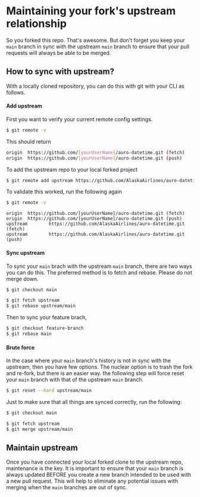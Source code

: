 # Maintaining your fork's upstream relationship

So you forked this repo. That's awesome. But don't forget you keep your `main` branch in sync with the upstream `main` branch to ensure that your pull requests will always be able to be merged.

## How to sync with upstream?

With a locally cloned repository, you can do this with git with your CLI as follows.

#### Add upstream

First you want to verify your current remote config settings.

```bash
$ git remote -v
```

This should return

```bash
origin  https://github.com/[yourUserName]/auro-datetime.git (fetch)
origin  https://github.com/[yourUserName]/auro-datetime.git (push)
```

To add the upstream repo to your local forked project

```bash
$ git remote add upstream https://github.com/AlaskaAirlines/auro-datetime.git
```

To validate this worked, run the following again

```bash
$ git remote -v
```

```
origin  https://github.com/[yourUserName]/auro-datetime.git (fetch)
origin  https://github.com/[yourUserName]/auro-datetime.git (push)
upstream        https://github.com/AlaskaAirlines/auro-datetime.git (fetch)
upstream        https://github.com/AlaskaAirlines/auro-datetime.git (push)
```

#### Sync upstream

To sync your `main` brach with the upstream `main` branch, there are two ways you can do this. The preferred method is to fetch and rebase. Please do not merge down.

```bash
$ git checkout main

$ git fetch upstream
$ git rebase upstream/main
```

Then to sync your feature brach,

```bash
$ git checkout feature-branch
$ git rebase main
```

#### Brute force

In the case where your `main` branch's history is not in sync with the upstream, then you have few options. The nuclear option is to trash the fork and re-fork, but there is an easier way. the following step will force reset your `main` branch with that of the upstream `main` branch.

```bash
$ git reset --hard upstream/main
```

Just to make sure that all things are synced correctly, run the following:

```bash
$ git checkout main

$ git fetch upstream
$ git merge upstream/main
```

## Maintain upstream

Once you have connected your local forked clone to the upstream repo, maintenance is the key. It is important to ensure that your `main` branch is always updated BEFORE you create a new branch intended to be used with a new pull request. This will help to eliminate any potential issues with merging when the `main` branches are out of sync.
